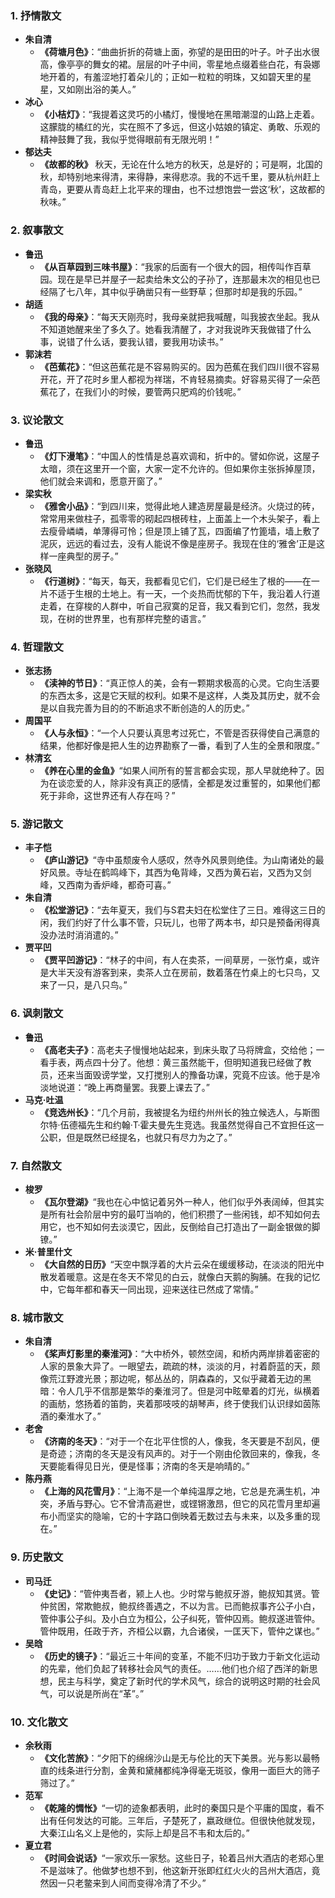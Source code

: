 ### 1. 抒情散文
- **朱自清**
  - **《荷塘月色》**：“曲曲折折的荷塘上面，弥望的是田田的叶子。叶子出水很高，像亭亭的舞女的裙。层层的叶子中间，零星地点缀着些白花，有袅娜地开着的，有羞涩地打着朵儿的；正如一粒粒的明珠，又如碧天里的星星，又如刚出浴的美人。”
- **冰心**
  - **《小桔灯》**：“我提着这灵巧的小橘灯，慢慢地在黑暗潮湿的山路上走着。这朦胧的橘红的光，实在照不了多远，但这小姑娘的镇定、勇敢、乐观的精神鼓舞了我，我似乎觉得眼前有无限光明！”
- **郁达夫**
  - **《故都的秋》** 秋天，无论在什么地方的秋天，总是好的；可是啊，北国的秋，却特别地来得清，来得静，来得悲凉。我的不远千里，要从杭州赶上青岛，更要从青岛赶上北平来的理由，也不过想饱尝一尝这‘秋’，这故都的秋味。”

### 2. 叙事散文
- **鲁迅**
  - **《从百草园到三味书屋》**：“我家的后面有一个很大的园，相传叫作百草园。现在是早已并屋子一起卖给朱文公的子孙了，连那最末次的相见也已经隔了七八年，其中似乎确凿只有一些野草；但那时却是我的乐园。”
- **胡适**
  - **《我的母亲》**：“每天天刚亮时，我母亲就把我喊醒，叫我披衣坐起。我从不知道她醒来坐了多久了。她看我清醒了，才对我说昨天我做错了什么事，说错了什么话，要我认错，要我用功读书。”
- **郭沫若**
  - **《芭蕉花》**：“但这芭蕉花是不容易购买的。因为芭蕉在我们四川很不容易开花，开了花时乡里人都视为祥瑞，不肯轻易摘卖。好容易买得了一朵芭蕉花了，在我们小的时候，要管两只肥鸡的价钱呢。”

### 3. 议论散文
- **鲁迅**
  - **《灯下漫笔》**：“中国人的性情是总喜欢调和，折中的。譬如你说，这屋子太暗，须在这里开一个窗，大家一定不允许的。但如果你主张拆掉屋顶，他们就会来调和，愿意开窗了。”
- **梁实秋**
  - **《雅舍小品》**：“到四川来，觉得此地人建造房屋最是经济。火烧过的砖，常常用来做柱子，孤零零的砌起四根砖柱，上面盖上一个木头架子，看上去瘦骨嶙嶙，单薄得可怜；但是顶上铺了瓦，四面编了竹篦墙，墙上敷了泥灰，远远的看过去，没有人能说不像是座房子。我现在住的‘雅舍’正是这样一座典型的房子。”
- **张晓风**
  - **《行道树》**：“每天，每天，我都看见它们，它们是已经生了根的——在一片不适于生根的土地上。有一天，一个炎热而忧郁的下午，我沿着人行道走着，在穿梭的人群中，听自己寂寞的足音，我又看到它们，忽然，我发现，在树的世界里，也有那样完整的语言。”

### 4. 哲理散文
- **张志扬**
  - **《渎神的节日》**：“真正惊人的美，会有一颗期求极高的心灵。它向生活要的东西太多，这是它天赋的权利。如果不是这样，人类及其历史，就不会是以自我完善为目的的不断追求不断创造的人的历史。”
- **周国平**
  - **《人与永恒》**：“一个人只要认真思考过死亡，不管是否获得使自己满意的结果，他都好像是把人生的边界勘察了一番，看到了人生的全景和限度。”
- **林清玄**
  - **《养在心里的金鱼》**“如果人间所有的誓言都会实现，那人早就绝种了。因为在谈恋爱的人，除非没有真正的感情，全都是发过重誓的，如果他们都死于非命，这世界还有人存在吗？”

### 5. 游记散文
- **丰子恺**
  - **《庐山游记》**“寺中虽颓废令人感叹，然寺外风景则绝佳。为山南诸处的最好风景。寺址在鹤鸣峰下，其西为龟背峰，又西为黄石岩，又西为又剑峰，又西南为香炉峰，都奇可喜。”
- **朱自清**
  - **《松堂游记》**：“去年夏天，我们与S君夫妇在松堂住了三日。难得这三日的闲，我们约好了什么事不管，只玩儿，也带了两本书，却只是预备闲得真没办法时消消遣的。”
- **贾平凹**
  - **《贾平凹游记》**：“林子的中间，有人在卖茶，一间草房，一张竹桌，或许是大半天没有游客到来，卖茶人立在房前，数着落在竹桌上的七只鸟，又来了一只，是八只鸟。”

### 6. 讽刺散文
- **鲁迅**
  - **《高老夫子》**：高老夫子慢慢地站起来，到床头取了马将牌盒，交给他；一看手表，两点四十分了。他想：黄三虽然能干，但明知道我已经做了教员，还来当面毁谤学堂，又打搅别人的豫备功课，究竟不应该。他于是冷淡地说道：“晚上再商量罢。我要上课去了。”
- **马克·吐温**
  - **《竞选州长》**：“几个月前，我被提名为纽约州州长的独立候选人，与斯图尔特·伍德福先生和约翰·T·霍夫曼先生竞选。我虽然觉得自己不宜担任这一公职，但是既然已经提名，也就只有尽力为之了。”

### 7. 自然散文
- **梭罗**
  - **《瓦尔登湖》**“我也在心中惦记着另外一种人，他们似乎外表阔绰，但其实是所有社会阶层中穷的最叮当响的，他们积攒了一些闲钱，却不知如何去用它，也不知如何去淡漠它，因此，反倒给自己打造出了一副金银做的脚镣。”
- **米·普里什文**
  - **《大自然的日历》**“天空中飘浮着的大片云朵在缓缓移动，在淡淡的阳光中散发着暖意。这是在冬天不常见的白云，就像白天鹅的胸脯。在我的记忆中，它每年都和春天一同出现，迎来送往已然成了常情。”

### 8. 城市散文
- **朱自清**
  - **《桨声灯影里的秦淮河》**：“大中桥外，顿然空阔，和桥内两岸排着密密的人家的景象大异了。一眼望去，疏疏的林，淡淡的月，衬着蔚蓝的天，颇像荒江野渡光景；那边呢，郁丛丛的，阴森森的，又似乎藏着无边的黑暗：令人几乎不信那是繁华的秦淮河了。但是河中眩晕着的灯光，纵横着的画舫，悠扬着的笛韵，夹着那吱吱的胡琴声，终于使我们认识绿如茵陈酒的秦淮水了。”
- **老舍**
  - **《济南的冬天》**：“对于一个在北平住惯的人，像我，冬天要是不刮风，便是奇迹；济南的冬天是没有风声的。对于一个刚由伦敦回来的，像我，冬天要能看得见日光，便是怪事；济南的冬天是响晴的。”
- **陈丹燕**
  - **《上海的风花雪月》**：“上海不是一个单纯温厚之地，它总是充满生机，冲突，矛盾与野心。它不曾清高避世，或铿锵激昂，但它的风花雪月里却遍布小而坚实的隐喻，它的十字路口倒映着无数过去与未来，以及多重的现在。”

### 9. 历史散文
- **司马迁**
  - **《史记》**：“管仲夷吾者，颍上人也。少时常与鲍叔牙游，鲍叔知其贤。管仲贫困，常欺鲍叔，鲍叔终善遇之，不以为言。已而鲍叔事齐公子小白，管仲事公子纠。及小白立为桓公，公子纠死，管仲囚焉。鲍叔遂进管仲。管仲既用，任政于齐，齐桓公以霸，九合诸侯，一匡天下，管仲之谋也。”
- **吴晗**
  - **《历史的镜子》**：“最近三十年间的变革，不能不归功于致力于新文化运动的先辈，他们负起了转移社会风气的责任。……他们也介绍了西洋的新思想，民主与科学，奠定了新时代的学术风气，综合的说明这时期的社会风气，可以说是所尚在“革”。”

### 10. 文化散文
- **余秋雨**
  - **《文化苦旅》**：“夕阳下的绵绵沙山是无与伦比的天下美景。光与影以最畅直的线条进行分割，金黄和黛赭都纯净得毫无斑驳，像用一面巨大的筛子筛过了。”
- **范军**
  - **《乾隆的惆怅》**“一切的迹象都表明，此时的秦国只是个平庸的国度，看不出有任何发达的可能。三年后，子楚死了，嬴政继位。但很快他就发现，大秦江山名义上是他的，实际上却是吕不韦和太后的。”
- **夏立君**
  - **《时间会说话》**“一家欢乐一家愁。这些日子，轮着吕州大酒店的老郑心里不是滋味了。他做梦也想不到，他这新开张即红红火火的吕州大酒店，竟然因一只老鳖来到人间而变得冷清了不少。”